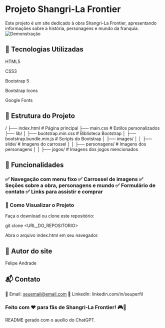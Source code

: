 # Projeto Shangri-La Frontier

Este projeto é um site dedicado à obra Shangri-La Frontier, apresentando informações sobre a história, personagens e mundo da franquia.
![Demonstração](https://media.giphy.com/media/xT9IgzoKnwFNmISR8I/giphy.gif)

## 📌 Tecnologias Utilizadas

HTML5

CSS3

Bootstrap 5

Bootstrap Icons

Google Fonts

## 📂 Estrutura do Projeto

/
├── index.html  # Página principal
├── main.css  # Estilos personalizados
├── lib/
│   ├── bootstrap.min.css  # Biblioteca Bootstrap
│   ├── bootstrap.bundle.min.js  # Scripts do Bootstrap
│   ├── images/
│   │   ├── slide/  # Imagens do carrossel
│   │   ├── personagens/  # Imagens dos personagens
│   │   ├── jogos/  # Imagens dos jogos mencionados

## 📸 Funcionalidades

### ✅ Navegação com menu fixo ✅ Carrossel de imagens ✅ Seções sobre a obra, personagens e mundo ✅ Formulário de contato ✅ Links para assistir e comprar

### 📖 Como Visualizar o Projeto

Faça o download ou clone este repositório:

git clone <URL_DO_REPOSITORIO>

Abra o arquivo index.html em seu navegador.

## 👤 Autor do site

Felipe Andrade

## 📬 Contato
📧 Email: seuemail@email.com
💼 LinkedIn: linkedin.com/in/seuperfil

### Feito com ❤️ para fãs de Shangri-La Frontier! 🎮📖

README gerado com o auxílio do ChatGPT.
